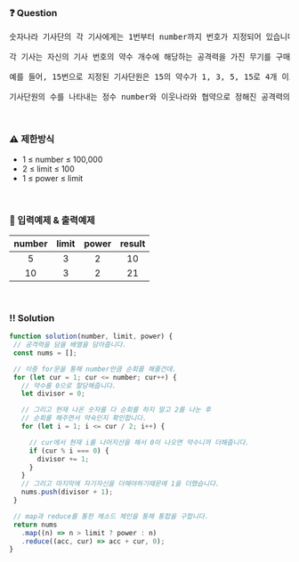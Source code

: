  ### ❓ Question

 <pre>숫자나라 기사단의 각 기사에게는 1번부터 number까지 번호가 지정되어 있습니다. 기사들은 무기점에서 무기를 구매하려고 합니다.

각 기사는 자신의 기사 번호의 약수 개수에 해당하는 공격력을 가진 무기를 구매하려 합니다. 단, 이웃나라와의 협약에 의해 공격력의 제한수치를 정하고, 제한수치보다 큰 공격력을 가진 무기를 구매해야 하는 기사는 협약기관에서 정한 공격력을 가지는 무기를 구매해야 합니다.

예를 들어, 15번으로 지정된 기사단원은 15의 약수가 1, 3, 5, 15로 4개 이므로, 공격력이 4인 무기를 구매합니다. 만약, 이웃나라와의 협약으로 정해진 공격력의 제한수치가 3이고 제한수치를 초과한 기사가 사용할 무기의 공격력이 2라면, 15번으로 지정된 기사단원은 무기점에서 공격력이 2인 무기를 구매합니다. 무기를 만들 때, 무기의 공격력 1당 1kg의 철이 필요합니다. 그래서 무기점에서 무기를 모두 만들기 위해 필요한 철의 무게를 미리 계산하려 합니다.

기사단원의 수를 나타내는 정수 number와 이웃나라와 협약으로 정해진 공격력의 제한수치를 나타내는 정수 limit와 제한수치를 초과한 기사가 사용할 무기의 공격력을 나타내는 정수 power가 주어졌을 때, 무기점의 주인이 무기를 모두 만들기 위해 필요한 철의 무게를 return 하는 solution 함수를 완성하시오.</pre>
 
<br>

### ⚠️ 제한방식

<ul>
  <li>1 ≤ number ≤ 100,000</li>
  <li>2 ≤ limit ≤ 100</li>
  <li>1 ≤ power ≤ limit</li>
</ul>

<br>

### 🔢 입력예제 & 출력예제

|number	|limit	|power	|result|
|:-:|:-:|:-:|:-:|
|5	|3	|2	|10|
|10|	3|	2|	21|

<br>

 ### ‼️ Solution

 ```javascript
 function solution(number, limit, power) {
  // 공격력을 담을 배열을 담아줍니다.
  const nums = [];

  // 이중 for문을 통해 number만큼 순회를 해줄건데.
  for (let cur = 1; cur <= number; cur++) {
    // 약수를 0으로 할당해줍니다. 
    let divisor = 0;

    // 그리고 현재 나온 숫자를 다 순회를 하지 말고 2를 나눈 후 
    // 순회를 해주면서 약숙인지 확인합니다. 
    for (let i = 1; i <= cur / 2; i++) {

      // cur에서 현재 i를 나머지산을 해서 0이 나오면 약수니까 더해줍니다.
      if (cur % i === 0) {
        divisor += 1;
      }
    }
    // 그리고 마지막에 자기자신을 더해야하기때문에 1을 더했습니다. 
    nums.push(divisor + 1);
  }

  // map과 reduce를 통한 메소드 체인을 통해 통합을 구합니다. 
  return nums
    .map((n) => n > limit ? power : n)
    .reduce((acc, cur) => acc + cur, 0);
}
```
<br>

